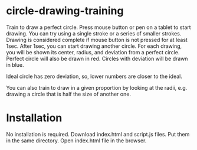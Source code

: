 # circle-drawing-training
Train to draw a perfect circle. Press mouse button or pen on a tablet to start drawing. You can try using a single stroke or a series of smaller strokes. Drawing is considered complete if mouse button is not pressed for at least 1sec. After 1sec, you can start drawing another circle. For each drawing, you will be shown its center, radius, and deviation from a perfect circle. Perfect circle will also be drawn in red. Circles with deviation will be drawn in blue.

Ideal circle has zero deviation, so, lower numbers are closer to the ideal.

You can also train to draw in a given proportion by looking at the radii, e.g. drawing a circle that is half the size of another one.

# Installation
No installation is required. Download index.html and script.js files. Put them in the same directory. Open index.html file in the browser.
